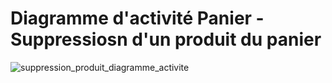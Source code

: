 # Diagramme d'activité Panier - Suppressiosn d'un produit du panier

![suppression_produit_diagramme_activite](https://user-images.githubusercontent.com/16959583/74380957-d9cd0700-4dea-11ea-8a6e-9672a89dcbb9.png)


